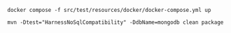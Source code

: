 
`docker compose -f src/test/resources/docker/docker-compose.yml up`

`mvn -Dtest="HarnessNoSqlCompatibility" -DdbName=mongodb clean package`


